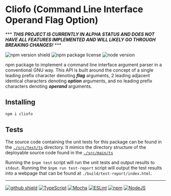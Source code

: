 # Cliofo (Command Line Interface Operand Flag Option)

\*\*\* ***THIS PROJECT IS CURRENTLY IN ALPHA STATUS AND DOES NOT HAVE ALL FEATURES
IMPLEMENTED AND WILL LIKELY GO THROUGH BREAKING CHANGES!*** \*\*\*

![npm version shield][npm version shield]
![npm package license][npm package license]
![node version][node version]

npm package to implement a command line interface argument parser in a
conventional GNU way. This API is built around the concept of a single leading
prefix character denoting ***flag*** arguments, 2 leading adjacent identical
characters denoting ***option*** arguments, and no leading prefix characters
denoting ***operand*** arguments.

## Installing

```bash
npm i cliofo
```

## Tests

The source code containing the unit tests for this package can be found in the
[`./src/test/ts`](./src/test/ts "unit test source code") directory. It mimics
the directory structure of the deployable source code found in the
[`./src/main/ts`][deployable src code]

Running the `$npm test` script will run the unit tests and output results to
`stdout`. Running the `$npm run test-report` script will output the test
results into a webpage that can be found at `./build/test-report/index.html`.

---

[![github shield][github shield]][github repo]
[![TypeScript][typescript shield]][typescript website]
[![Mocha][mocha shield]][mocha website]
[![ESLint][eslint shield]][eslint website]
[![npm][npm shield]][npm website]
[![NodeJS][node shield]][node website]

[deployable src code]: ./src/main/ts "deployable source code"
[eslint shield]: https://img.shields.io/badge/ESLint-4B3263?style=for-the-badge&logo=eslint&logoColor=white "eslint"
[eslint website]: https://eslint.org/ "eslint"
[github shield]: https://img.shields.io/badge/github-%23121011.svg?style=for-the-badge&logo=github&logoColor=white "github"
[github repo]: https://github.com/SnapLib/typescript-cliofo "github"
[mocha shield]: https://img.shields.io/badge/-mocha-%238D6748?style=for-the-badge&logo=mocha&logoColor=white "Mocha"
[mocha website]: https://mochajs.org/ "Mocha"
[node shield]: https://img.shields.io/badge/node.js-6DA55F?style=for-the-badge&logo=node.js&logoColor=white "node"
[node version]: https://img.shields.io/node/v/cliofo?color=%2366ff66&&logo=node.js&style=flat-square "node version"
[node website]: https://nodejs.org/en/about "node"
[npm package license]: https://img.shields.io/npm/l/cliofo?color=%2366ff66&style=flat-square "MIT license"
[npm shield]: https://img.shields.io/badge/NPM-%23CB3837.svg?style=for-the-badge&logo=npm&logoColor=white "npm"
[npm version shield]: https://img.shields.io/npm/v/cliofo?color=%2366ff66&logo=npm&style=flat-square "npm version"
[npm website]: https://www.npmjs.com/ "npm"
[typescript shield]: https://img.shields.io/badge/typescript-%23007ACC.svg?style=for-the-badge&logo=typescript&logoColor=white "TypeScript"
[typescript website]: https://www.typescriptlang.org/ "TypeScript"
